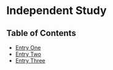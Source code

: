 # Independent Study

## Table of Contents

+ [Entry One](entries/entry-one.md)
+ [Entry Two](entries/entry-two.md)
+ [Entry Three](entries/entry-three.md)